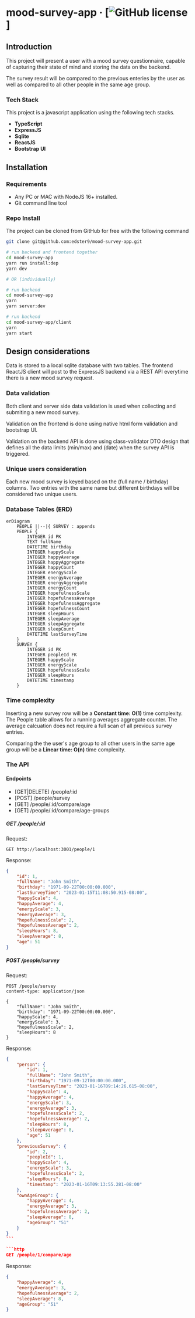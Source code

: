 # mood-survey-app &middot; [![GitHub license](https://img.shields.io/badge/license-MIT-blue.svg)]

## Introduction

This project will present a user with a mood survey questionnaire, capable of capturing their state of mind and storing the data on the backend.

The survey result will be compared to the previous enteries by the user as well as compared to all other people in the same age group.

### Tech Stack

This project is a javascript application using the following tech stacks.

- **TypeScript**
- **ExpressJS**
- **Sqlite**
- **ReactJS**
- **Bootstrap UI**

## Installation

### Requirements

- Any PC or MAC with NodeJS 16+ installed.
- Git command line tool

### Repo Install

The project can be cloned from GitHub for free with the following command

```bash
git clone git@github.com:edster9/mood-survey-app.git

# run backend and frontend together
cd mood-survey-app
yarn run install:dep
yarn dev

# OR (individually)

# run backend
cd mood-survey-app
yarn
yarn server:dev

# run backend
cd mood-survey-app/client
yarn
yarn start
```

## Design considerations

Data is stored to a local sqlite database with two tables. The frontend ReactJS client will post to the ExpressJS backend via a REST API everytime there is a new mood survey request.

### Data validation

Both client and server side data validation is used when collecting and submiting a new mood survey.

Validation on the frontend is done using native html form validation and bootstrap UI.

Validation on the backend API is done using class-validator DTO design that defines all the data limits (min/max) and (date) when the survey API is triggered.

### Unique users consideration

Each new mood survey is keyed based on the (full name / birthday) columns. Two entries with the same name but different birthdays will be considered two unique users.

### Database Tables (ERD)

```mermaid
erDiagram
    PEOPLE ||--|{ SURVEY : appends
    PEOPLE {
        INTEGER id PK
        TEXT fullName
        DATETIME birthday
        INTEGER happyScale
        INTEGER happyAverage
        INTEGER happyAggregate
        INTEGER happyCount
        INTEGER energyScale
        INTEGER energyAverage
        INTEGER energyAggregate
        INTEGER energyCount
        INTEGER hopefulnessScale
        INTEGER hopefulnessAverage
        INTEGER hopefulnessAggregate
        INTEGER hopefulnessCount
        INTEGER sleepHours
        INTEGER sleepAverage
        INTEGER sleepAggregate
        INTEGER sleepCount
        DATETIME lastSurveyTime
    }
    SURVEY {
        INTEGER id PK
        INTEGER peopleId FK
        INTEGER happyScale
        INTEGER energyScale
        INTEGER hopefulnessScale
        INTEGER sleepHours
        DATETIME timestamp
    }

```

### Time complexity

Inserting a new survey row will be a **Constant time: O(1)** time complexity. The People table allows for a running averages aggregate counter. The average calcuation does not require a full scan of all previous survey entries.

Comparing the the user's age group to all other users in the same age group will be a **Linear time: O(n)** time complexity.

### The API

#### Endpoints

- [GET|DELETE] /people/:id
- [POST] /people/survey
- [GET] /people/:id/compare/age
- [GET] /people/:id/compare/age-groups

##### **GET /people/:id**

Request:

```http
GET http://localhost:3001/people/1
```

Response:

```json
{
	"id": 1,
	"fullName": "John Smith",
	"birthday": "1971-09-22T00:00:00.000",
	"lastSurveyTime": "2023-01-15T11:08:50.915-08:00",
	"happyScale": 4,
	"happyAverage": 4,
	"energyScale": 3,
	"energyAverage": 3,
	"hopefulnessScale": 2,
	"hopefulnessAverage": 2,
	"sleepHours": 8,
	"sleepAverage": 8,
	"age": 51
}
```

##### **POST /people/survey**

Request:

```http
POST /people/survey
content-type: application/json

{
    "fullName": "John Smith",
    "birthday": "1971-09-22T00:00:00.000",
    "happyScale": 4,
    "energyScale": 3,
    "hopefulnessScale": 2,
    "sleepHours": 8
}
```

Response:

````json
{
	"person": {
		"id": 1,
		"fullName": "John Smith",
		"birthday": "1971-09-12T00:00:00.000",
		"lastSurveyTime": "2023-01-16T09:14:26.615-08:00",
		"happyScale": 4,
		"happyAverage": 4,
		"energyScale": 3,
		"energyAverage": 3,
		"hopefulnessScale": 2,
		"hopefulnessAverage": 2,
		"sleepHours": 8,
		"sleepAverage": 8,
		"age": 51
	},
	"previousSurvey": {
		"id": 2,
		"peopleId": 1,
		"happyScale": 4,
		"energyScale": 3,
		"hopefulnessScale": 2,
		"sleepHours": 8,
		"timestamp": "2023-01-16T09:13:55.281-08:00"
	},
	"ownAgeGroup": {
		"happyAverage": 4,
		"energyAverage": 3,
		"hopefulnessAverage": 2,
		"sleepAverage": 8,
		"ageGroup": "51"
	}
}
```

```http
GET /people/1/compare/age
````

Response:

```json
{
	"happyAverage": 4,
	"energyAverage": 3,
	"hopefulnessAverage": 2,
	"sleepAverage": 8,
	"ageGroup": "51"
}
```
